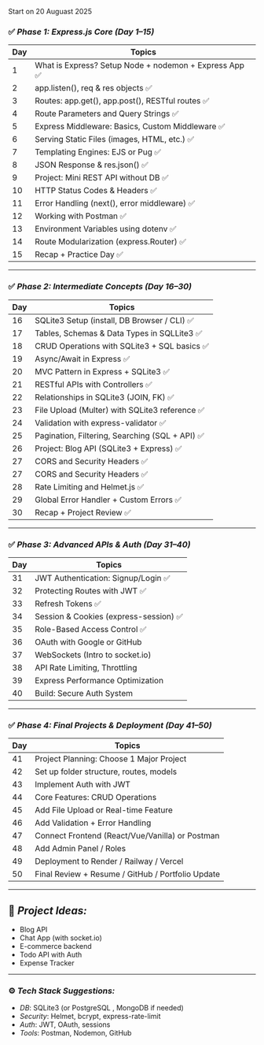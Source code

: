Start on 20 Auguast 2025

### ✅ *Phase 1: Express.js Core (Day 1–15)*

| Day | Topics                                            |
| --- | ------------------------------------------------- |
| 1   | What is Express? Setup Node + nodemon + Express App    ✅    
| 2   | app.listen(), req & res objects                        ✅
| 3   | Routes: app.get(), app.post(), RESTful routes          ✅
| 4   | Route Parameters and Query Strings                     ✅
| 5   | Express Middleware: Basics, Custom Middleware          ✅
| 6   | Serving Static Files (images, HTML, etc.)              ✅
| 7   | Templating Engines: EJS or Pug                         ✅
| 8   | JSON Response & res.json()                             ✅
| 9   | Project: Mini REST API without DB                      ✅
| 10  | HTTP Status Codes & Headers                            ✅
| 11  | Error Handling (next(), error middleware)              ✅
| 12  | Working with Postman                                   ✅
| 13  | Environment Variables using dotenv                     ✅
| 14  | Route Modularization (express.Router)                  ✅
| 15  | Recap + Practice Day                                   ✅

---

### ✅ *Phase 2: Intermediate Concepts (Day 16–30)*

| Day | Topics                                
| --- | ------------------------------------- 
| 16  | SQLite3 Setup (install, DB Browser / CLI)              ✅     
| 17  | Tables, Schemas & Data Types in SQLLite3               ✅
| 18  | CRUD Operations with SQLite3 + SQL basics              ✅
| 19  | Async/Await in Express                                 ✅
| 20  | MVC Pattern in Express + SQLite3                       ✅
| 21  | RESTful APIs with Controllers                          ✅
| 22  | Relationships in SQLite3 (JOIN, FK)                    ✅
| 23  | File Upload (Multer) with SQLite3 reference            ✅
| 24  | Validation with express-validator                      ✅
| 25  | Pagination, Filtering, Searching (SQL + API)           ✅
| 26  | Project: Blog API (SQLite3 + Express)                  ✅
| 27  | CORS and Security Headers                              ✅
| 27  | CORS and Security Headers                              ✅
| 28  | Rate Limiting and Helmet.js                            ✅
| 29  | Global Error Handler + Custom Errors                   ✅
| 30  | Recap + Project Review                                 ✅

---

### ✅ *Phase 3: Advanced APIs & Auth (Day 31–40)*

| Day | Topics                              |
| --- | -----------------------------------
| 31  | JWT Authentication: Signup/Login                      ✅
| 32  | Protecting Routes with JWT                            ✅
| 33  | Refresh Tokens                                        ✅
| 34  | Session & Cookies (express-session)                   ✅
| 35  | Role-Based Access Control                             ✅
| 36  | OAuth with Google or GitHub        
| 37  | WebSockets (Intro to socket.io)    
| 38  | API Rate Limiting, Throttling      
| 39  | Express Performance Optimization   
| 40  | Build: Secure Auth System           
---

### ✅ *Phase 4: Final Projects & Deployment (Day 41–50)*

| Day | Topics                                            |
| --- | ------------------------------------------------- |
| 41  | Project Planning: Choose 1 Major Project          |
| 42  | Set up folder structure, routes, models           |
| 43  | Implement Auth with JWT                           |
| 44  | Core Features: CRUD Operations                    |
| 45  | Add File Upload or Real-time Feature              |
| 46  | Add Validation + Error Handling                   |
| 47  | Connect Frontend (React/Vue/Vanilla) or Postman   |
| 48  | Add Admin Panel / Roles                           |
| 49  | Deployment to Render / Railway / Vercel           |
| 50  | Final Review + Resume / GitHub / Portfolio Update |

---

## 🚀 *Project Ideas:*

* Blog API
* Chat App (with socket.io)
* E-commerce backend
* Todo API with Auth
* Expense Tracker

---

### ⚙ *Tech Stack Suggestions:*

* *DB*: SQLite3 (or PostgreSQL , MongoDB if needed)
* *Security*: Helmet, bcrypt, express-rate-limit
* *Auth*: JWT, OAuth, sessions
* *Tools*: Postman, Nodemon, GitHub
